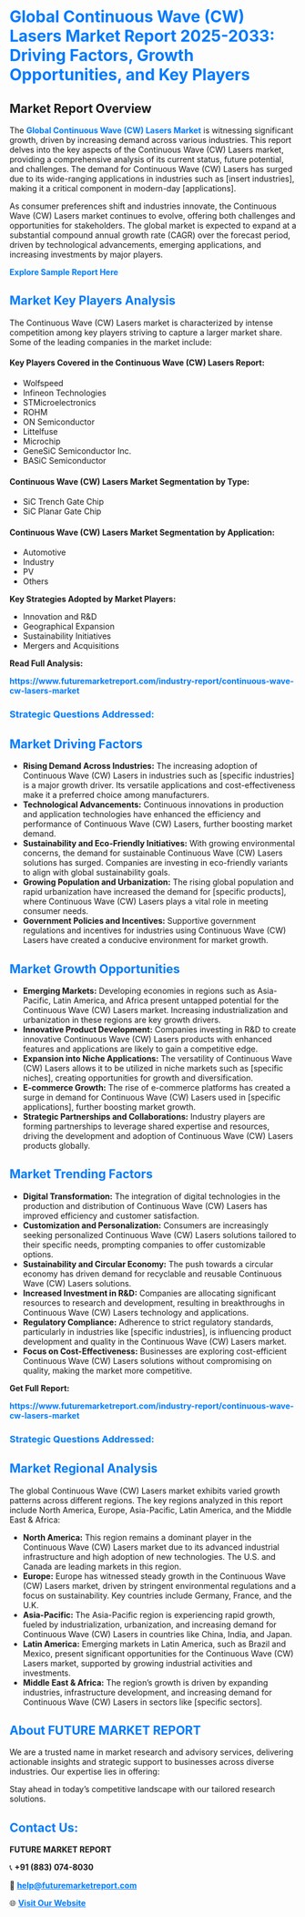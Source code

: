<h1 style="color: #007BFF;">Global Continuous Wave (CW) Lasers Market Report 2025-2033: Driving Factors, Growth Opportunities, and Key Players</h1>

<section id="overview">
<h2>Market Report Overview</h2>
<p>The <a href="https://www.futuremarketreport.com/industry-report/continuous-wave-cw-lasers-market" style="color: #007BFF; text-decoration: none;"><strong>Global Continuous Wave (CW) Lasers Market</strong></a> is witnessing significant growth, driven by increasing demand across various industries. This report delves into the key aspects of the Continuous Wave (CW) Lasers market, providing a comprehensive analysis of its current status, future potential, and challenges. The demand for Continuous Wave (CW) Lasers has surged due to its wide-ranging applications in industries such as [insert industries], making it a critical component in modern-day [applications].</p>
<p>As consumer preferences shift and industries innovate, the Continuous Wave (CW) Lasers market continues to evolve, offering both challenges and opportunities for stakeholders. The global market is expected to expand at a substantial compound annual growth rate (CAGR) over the forecast period, driven by technological advancements, emerging applications, and increasing investments by major players.</p>
</section>

<section id="overview">
<p><a href="https://www.futuremarketreport.com/request-sample/reportId=33339" style="color: #007BFF; text-decoration: none;"><strong>Explore Sample Report Here</strong></a></p>
</section>

<section id="key-players">
<h2 style="color: #007BFF;">Market Key Players Analysis</h2>
<p>The Continuous Wave (CW) Lasers market is characterized by intense competition among key players striving to capture a larger market share. Some of the leading companies in the market include:</p>
<h4>Key Players Covered in the Continuous Wave (CW) Lasers Report:</h4>
<ul><li>Wolfspeed</li><li>Infineon Technologies</li><li>STMicroelectronics</li><li>ROHM</li><li>ON Semiconductor</li><li>Littelfuse</li><li>Microchip</li><li>GeneSiC Semiconductor Inc.</li><li>BASiC Semiconductor</li></ul>
<h4>Continuous Wave (CW) Lasers Market Segmentation by Type:</h4>
<ul><li>SiC Trench Gate Chip</li><li>SiC Planar Gate Chip</li></ul>

<h4>Continuous Wave (CW) Lasers Market Segmentation by Application:</h4>
<ul><li>Automotive</li><li>Industry</li><li>PV</li><li>Others</li></ul>
<p><strong>Key Strategies Adopted by Market Players:</strong></p>
<ul>
<li>Innovation and R&D</li>
<li>Geographical Expansion</li>
<li>Sustainability Initiatives</li>
<li>Mergers and Acquisitions</li>
</ul>
</section>

<section>
<p><strong>Read Full Analysis: </strong></p><a href="https://www.futuremarketreport.com/industry-report/continuous-wave-cw-lasers-market" style="color: #007BFF; text-decoration: none;"><strong>https://www.futuremarketreport.com/industry-report/continuous-wave-cw-lasers-market</strong></a>
<h3 style="color: #007BFF;">Strategic Questions Addressed:</h3>
</section>

<section id="driving-factors">
<h2 style="color: #007BFF;">Market Driving Factors</h2>
<ul>
<li><strong>Rising Demand Across Industries:</strong> The increasing adoption of Continuous Wave (CW) Lasers in industries such as [specific industries] is a major growth driver. Its versatile applications and cost-effectiveness make it a preferred choice among manufacturers.</li>
<li><strong>Technological Advancements:</strong> Continuous innovations in production and application technologies have enhanced the efficiency and performance of Continuous Wave (CW) Lasers, further boosting market demand.</li>
<li><strong>Sustainability and Eco-Friendly Initiatives:</strong> With growing environmental concerns, the demand for sustainable Continuous Wave (CW) Lasers solutions has surged. Companies are investing in eco-friendly variants to align with global sustainability goals.</li>
<li><strong>Growing Population and Urbanization:</strong> The rising global population and rapid urbanization have increased the demand for [specific products], where Continuous Wave (CW) Lasers plays a vital role in meeting consumer needs.</li>
<li><strong>Government Policies and Incentives:</strong> Supportive government regulations and incentives for industries using Continuous Wave (CW) Lasers have created a conducive environment for market growth.</li>
</ul>
</section>

<section id="growth-opportunities">
<h2 style="color: #007BFF;">Market Growth Opportunities</h2>
<ul>
<li><strong>Emerging Markets:</strong> Developing economies in regions such as Asia-Pacific, Latin America, and Africa present untapped potential for the Continuous Wave (CW) Lasers market. Increasing industrialization and urbanization in these regions are key growth drivers.</li>
<li><strong>Innovative Product Development:</strong> Companies investing in R&D to create innovative Continuous Wave (CW) Lasers products with enhanced features and applications are likely to gain a competitive edge.</li>
<li><strong>Expansion into Niche Applications:</strong> The versatility of Continuous Wave (CW) Lasers allows it to be utilized in niche markets such as [specific niches], creating opportunities for growth and diversification.</li>
<li><strong>E-commerce Growth:</strong> The rise of e-commerce platforms has created a surge in demand for Continuous Wave (CW) Lasers used in [specific applications], further boosting market growth.</li>
<li><strong>Strategic Partnerships and Collaborations:</strong> Industry players are forming partnerships to leverage shared expertise and resources, driving the development and adoption of Continuous Wave (CW) Lasers products globally.</li>
</ul>
</section>

<section id="trending-factors">
<h2 style="color: #007BFF;">Market Trending Factors</h2>
<ul>
<li><strong>Digital Transformation:</strong> The integration of digital technologies in the production and distribution of Continuous Wave (CW) Lasers has improved efficiency and customer satisfaction.</li>
<li><strong>Customization and Personalization:</strong> Consumers are increasingly seeking personalized Continuous Wave (CW) Lasers solutions tailored to their specific needs, prompting companies to offer customizable options.</li>
<li><strong>Sustainability and Circular Economy:</strong> The push towards a circular economy has driven demand for recyclable and reusable Continuous Wave (CW) Lasers solutions.</li>
<li><strong>Increased Investment in R&D:</strong> Companies are allocating significant resources to research and development, resulting in breakthroughs in Continuous Wave (CW) Lasers technology and applications.</li>
<li><strong>Regulatory Compliance:</strong> Adherence to strict regulatory standards, particularly in industries like [specific industries], is influencing product development and quality in the Continuous Wave (CW) Lasers market.</li>
<li><strong>Focus on Cost-Effectiveness:</strong> Businesses are exploring cost-efficient Continuous Wave (CW) Lasers solutions without compromising on quality, making the market more competitive.</li>
</ul>
</section>

<section>
<p><strong>Get Full Report: </strong></p><a href="https://www.futuremarketreport.com/industry-report/continuous-wave-cw-lasers-market" style="color: #007BFF; text-decoration: none;"><strong>https://www.futuremarketreport.com/industry-report/continuous-wave-cw-lasers-market</strong></a>
<h3 style="color: #007BFF;">Strategic Questions Addressed:</h3>
</section>


<section id="regional-analysis">
<h2 style="color: #007BFF;">Market Regional Analysis</h2>
<p>The global Continuous Wave (CW) Lasers market exhibits varied growth patterns across different regions. The key regions analyzed in this report include North America, Europe, Asia-Pacific, Latin America, and the Middle East & Africa:</p>
<ul>
<li><strong>North America:</strong> This region remains a dominant player in the Continuous Wave (CW) Lasers market due to its advanced industrial infrastructure and high adoption of new technologies. The U.S. and Canada are leading markets in this region.</li>
<li><strong>Europe:</strong> Europe has witnessed steady growth in the Continuous Wave (CW) Lasers market, driven by stringent environmental regulations and a focus on sustainability. Key countries include Germany, France, and the U.K.</li>
<li><strong>Asia-Pacific:</strong> The Asia-Pacific region is experiencing rapid growth, fueled by industrialization, urbanization, and increasing demand for Continuous Wave (CW) Lasers in countries like China, India, and Japan.</li>
<li><strong>Latin America:</strong> Emerging markets in Latin America, such as Brazil and Mexico, present significant opportunities for the Continuous Wave (CW) Lasers market, supported by growing industrial activities and investments.</li>
<li><strong>Middle East & Africa:</strong> The region’s growth is driven by expanding industries, infrastructure development, and increasing demand for Continuous Wave (CW) Lasers in sectors like [specific sectors].</li>
</ul>
</section>

<footer>
<h2 style="color: #007BFF;">About FUTURE MARKET REPORT</h2>
<p>We are a trusted name in market research and advisory services, delivering actionable insights and strategic support to businesses across diverse industries. Our expertise lies in offering:</p>

<p>Stay ahead in today’s competitive landscape with our tailored research solutions.</p>

<h2 style="color: #007BFF;">Contact Us:</h2>
<p><strong>FUTURE MARKET REPORT</strong></p>
<p>📞 <strong>+91 (883) 074-8030</strong></p>
<p>📧 <strong><a href="mailto:help@futuremarketreport.com" style="color: #007BFF;">help@futuremarketreport.com</a></strong></p>
<p>🌐 <strong><a href="https://www.futuremarketreport.com/" style="color: #007BFF;">Visit Our Website</a></strong></p>
</footer>